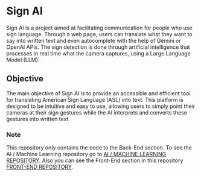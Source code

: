 # Sign AI

Sign AI is a project aimed at facilitating communication for people who use sign language. Through a web page, users can translate what they want to say into written text and even autocomplete with the help of Gemini or OpenAI APIs. The sign detection is done through artificial intelligence that processes in real time what the camera captures, using a Large Language Model (LLM).

## Objective

The main objective of Sign AI is to provide an accessible and efficient tool for translating American Sign Language (ASL) into text. This platform is designed to be intuitive and easy to use, allowing users to simply point their cameras at their sign gestures while the AI interprets and converts these gestures into written text.

### Note

This repository only contains the code to the Back-End section. To see the AI / Machine Learning repository go to [AI / MACHINE LEARNING REPOSITORY](https://github.com/MatiasGrynfeld/SignAI-ML). Also you can see the Front-End section in this repository [FRONT-END REPOSITORY](https://github.com/tomasgrinstein/SignAI_Front-End).
 
